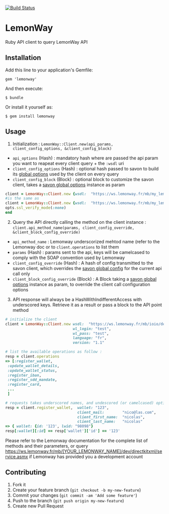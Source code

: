 [![Build Status](https://travis-ci.org/itkin/lemonway.svg?branch=master)](https://travis-ci.org/itkin/lemonway)

# LemonWay

Ruby API client to query LemonWay API

## Installation

Add this line to your application's Gemfile:

    gem 'lemonway'

And then execute:

    $ bundle

Or install it yourself as:

    $ gem install lemonway

## Usage

1. Initialization : `LemonWay::Client.new(api_params, client_config_options, &client_config_block)`  
  - `api_options` (Hash) : mandatory hash where are passed the api param you want to reapeat every client query + the `:wsdl` uri  
  - `client_config_options` (Hash) : optional hash passed to savon to build its [global options](https://github.com/savonrb/savon/blob/master/lib/savon/options.rb) used by the client on every query 
  - `client_config_block` (Block) : optional block to customize the savon client, takes a [savon global options](https://github.com/savonrb/savon/blob/master/lib/savon/options.rb) instance as param    
  ```ruby
client = LemonWay::Client.new {wsdl:  "https://ws.lemonway.fr/mb/my_lemon_name/dev/directkit/service.asmx?wsdl"}, {ssl_verify_mode: :none}
#is the same as
client = LemonWay::Client.new {wsdl:  "https://ws.lemonway.fr/mb/my_lemon_name/dev/directkit/service.asmx?wsdl"} do |opts|
  opts.ssl_verify_mode(:none)
end  
  ```
 
2. Query the API directly calling the method on the client instance : `client.api_method_name(params, client_config_override, &client_block_config_override)`
  - `api_method_name` : Lemonway underscorized mehtod name (refer to the Lemonway doc or to `client.operations` to list them 
  - `params` (Hash) : params sent to the api, keys will be camelcased to comply with the SOAP convention used by Lemonway
  - `client_config_override` (Hash) : A hash of config transmitted to the savon client, which overrides the [savon global config](https://github.com/savonrb/savon/blob/master/lib/savon/options.rb) for the current api call only
  - `client_block_config_override` (Block) : A Block taking a [savon global options](https://github.com/savonrb/savon/blob/master/lib/savon/options.rb) instance as param, to override the client call configuration options


3. API response will always be a HashWithIndifferentAccess with underscored keys. Retrieve it as a result or pass a block to the API point method


```ruby
# initialize the client
client = LemonWay::Client.new wsdl:  "https://ws.lemonway.fr/mb/ioio/dev/directkit/service.asmx?wsdl",
                              wl_login: "test",
                              wl_pass: "test",
                              language: "fr",
                              version: "1.1"

# list the available operations as follow : 
resp = client.operations
=> [:register_wallet,
 :update_wallet_details,
 :update_wallet_status,
 :register_iban,
 :register_sdd_mandate,
 :register_card,
 ...
 ]

# requests takes underscored names, and undescored (or camelcased) options, some hash with indifferent access are returned
resp = client.register_wallet,  wallet: "123",
                                client_mail:        "nico@las.com",
                                client_first_name:  "nicolas",
                                client_last_name:   "nicolas"
=> { wallet: {id: '123', lwid: "98098"}
resp[:wallet][:id] == resp['wallet']['id'] == '123'

```

Please refer to the Lemonway documentation for the complete list of methods and their parameters, or query https://ws.lemonway.fr/mb/[YOUR_LEMONWAY_NAME]/dev/directkitxml/service.asmx if Lemonway has provided you a development account 


## Contributing

1. Fork it
2. Create your feature branch (`git checkout -b my-new-feature`)
3. Commit your changes (`git commit -am 'Add some feature'`)
4. Push to the branch (`git push origin my-new-feature`)
5. Create new Pull Request
